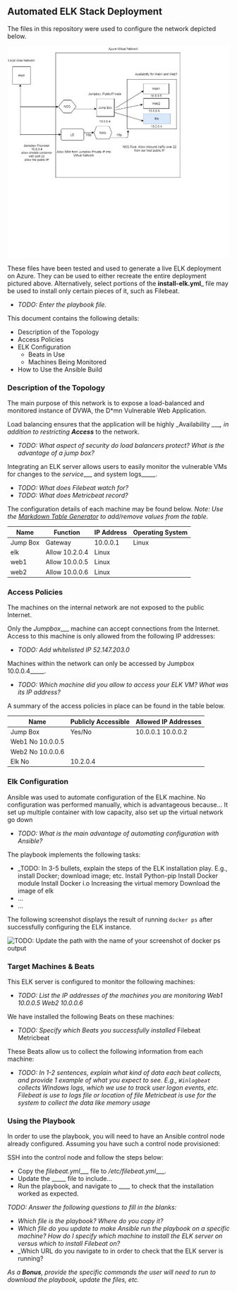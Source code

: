 ## Automated ELK Stack Deployment

The files in this repository were used to configure the network depicted below.

![Azure-Vnet-Diagram](images/Azure-Vnet-Diagram.jpg)

These files have been tested and used to generate a live ELK deployment on Azure. They can be used to either recreate the entire deployment pictured above. Alternatively, select portions of the __install-elk.yml___ file may be used to install only certain pieces of it, such as Filebeat.

  - _TODO: Enter the playbook file._

This document contains the following details:
- Description of the Topology
- Access Policies
- ELK Configuration
  - Beats in Use
  - Machines Being Monitored
- How to Use the Ansible Build


### Description of the Topology

The main purpose of this network is to expose a load-balanced and monitored instance of DVWA, the D*mn Vulnerable Web Application.

Load balancing ensures that the application will be highly _Availability ____, in addition to restricting __Access___ to the network.
- _TODO: What aspect of security do load balancers protect? What is the advantage of a jump box?_

Integrating an ELK server allows users to easily monitor the vulnerable VMs for changes to the _service____ and system logs_____.
- _TODO: What does Filebeat watch for?_
- _TODO: What does Metricbeat record?_

The configuration details of each machine may be found below.
_Note: Use the [Markdown Table Generator](http://www.tablesgenerator.com/markdown_tables) to add/remove values from the table_.

| Name     | Function | IP Address | Operating System |
|----------|----------|------------|------------------|
| Jump Box | Gateway  | 10.0.0.1   | Linux            |
| elk     | Allow       10.2.0.4  |  Linux          |                  |
| web1    | Allow       10.0.0.5  |  Linux          |                  |
| web2     |Allow       10.0.0.6 |   Linux         |                  |

### Access Policies

The machines on the internal network are not exposed to the public Internet. 

Only the _Jumpbox____ machine can accept connections from the Internet. Access to this machine is only allowed from the following IP addresses:
- _TODO: Add whitelisted IP 52.147.203.0_

Machines within the network can only be accessed by Jumpbox 10.0.0.4_____.
- _TODO: Which machine did you allow to access your ELK VM? What was its IP address?_

A summary of the access policies in place can be found in the table below.

| Name     | Publicly Accessible | Allowed IP Addresses |
|----------|---------------------|----------------------|
| Jump Box | Yes/No              | 10.0.0.1 10.0.0.2    |
| Web1         No                  10.0.0.5   |                      |
| Web2	   No				10.0.0.6
  Elk         No       |           10.2.0.4   |                      |

### Elk Configuration

Ansible was used to automate configuration of the ELK machine. No configuration was performed manually, which is advantageous because...
It set up multiple container with low capacity, also set up the virtual network go down
- _TODO: What is the main advantage of automating configuration with Ansible?_

The playbook implements the following tasks:
- _TODO: In 3-5 bullets, explain the steps of the ELK installation play. E.g., install Docker; download image; etc.
Install Python-pip
Install Docker module
Install Docker i.o
Increasing the virtual memory
Download the image of elk
- ...
- ...

The following screenshot displays the result of running `docker ps` after successfully configuring the ELK instance.

![TODO: Update the path with the name of your screenshot of docker ps output](Images/docker_ps_output.png)

### Target Machines & Beats
This ELK server is configured to monitor the following machines:
- _TODO: List the IP addresses of the machines you are monitoring
Web1 10.0.0.5
Web2 10.0.0.6_

We have installed the following Beats on these machines:
- _TODO: Specify which Beats you successfully installed_
Filebeat
Metricbeat

These Beats allow us to collect the following information from each machine:
- _TODO: In 1-2 sentences, explain what kind of data each beat collects, and provide 1 example of what you expect to see. E.g., `Winlogbeat` collects Windows logs, which we use to track user logon events, etc.
Filebeat is use to logs file or location of file
Metricbeat is use for the system to collect the data like memory usage_

### Using the Playbook
In order to use the playbook, you will need to have an Ansible control node already configured. Assuming you have such a control node provisioned: 

SSH into the control node and follow the steps below:
- Copy the _filebeat.yml____ file to _/etc/filebeat.yml____.
- Update the _____ file to include...
- Run the playbook, and navigate to ____ to check that the installation worked as expected.

_TODO: Answer the following questions to fill in the blanks:_
- _Which file is the playbook? Where do you copy it?_
- _Which file do you update to make Ansible run the playbook on a specific machine? How do I specify which machine to install the ELK server on versus which to install Filebeat on?_
- _Which URL do you navigate to in order to check that the ELK server is running?

_As a **Bonus**, provide the specific commands the user will need to run to download the playbook, update the files, etc._
